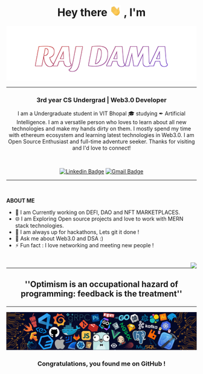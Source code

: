 <h1 align="center">  Hey there <img src="./assets/wave.gif" width="30px"> , I'm </h1>
<p align="center"><img  src="./assets/name.svg"></p>

---

<h3 align="center"><b> 3rd year CS Undergrad | Web3.0 Developer</b> </h3>
<p align="center">
<p align='center'>I am a Undergraduate student in VIT Bhopal &#127891; studying &#10002; Artificial Intelligence.
I am a versatile person who loves to learn about all new technologies and make my hands dirty on them. I mostly spend my time with ethereum ecosystem and learning latest technologies in Web3.0. I am Open Source Enthusiast and full-time adventure seeker. Thanks for visiting and I'd love to connect</a>!</p>

<br>
<p align='center'>
<a href="https://www.linkedin.com/in/raj-dama-79a8ab209/"><img src="https://img.shields.io/badge/-rajdama-blue?style=flat&logo=Linkedin&logoColor=white&link=https://www.linkedin.com/in/raj-dama-79a8ab209" alt='Linkedin Badge'></a>
<a href="mailto:rajdama1729@gmail.com"><img src="https://img.shields.io/badge/-rajdama-c14438?style=flat&logo=Gmail&logoColor=white&link=mailto:rajdama1729@gmail.com" alt='Gmail Badge'></a>
</p>

<hr>
<br>

**ABOUT ME**

- 👋 I am Currently working on DEFI, DAO and NFT MARKETPLACES.
- 🌐 I am Exploring Open source projects and love to work with MERN stack technologies.
- 💭 I am always up for hackathons, Lets git it done !
- 💬 Ask me about Web3.0 and DSA :)
- ⚡ Fun fact : I love networking and meeting new people !

<br>


<img align="right" src="https://komarev.com/ghpvc/?username=your-github-rajdama&style=flat-square&color=232323">
<hr>

## <p align=center><B> ''Optimism is an occupational hazard of programming: feedback is the treatment''</B></p>

---

<img src="./assets/footer [halfrost].png">

### <p align="center"> Congratulations, you found me on GitHub ! </p>


